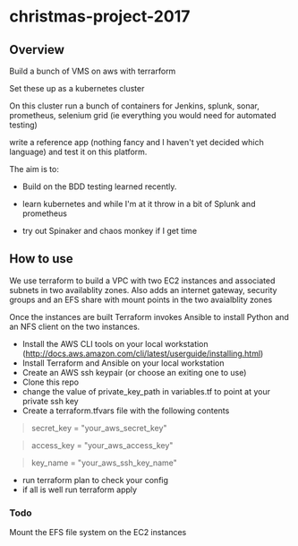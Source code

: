 # christmas-project-2017

## Overview

Build a bunch of VMS on aws with terrarform

Set these up as a kubernetes cluster

On this cluster run a bunch of containers for Jenkins, splunk, sonar, prometheus, selenium grid (ie everything you  would need for automated testing)

write a reference app (nothing fancy and I haven't yet decided which language) and test it on this platform.

The aim is to:
* Build on the BDD testing learned recently.

* learn kubernetes and while I'm at it throw in a bit of Splunk and prometheus

* try out Spinaker and chaos monkey if I get time


## How to use

We use terraform to build a VPC with two EC2 instances and associated subnets in two availablity zones. Also adds an internet gateway, security groups and an EFS share with mount points in the two avaialblity zones

Once the instances are built Terraform invokes Ansible to install Python and an NFS client on the two instances.

- Install the AWS CLI tools on your local workstation (http://docs.aws.amazon.com/cli/latest/userguide/installing.html)
- Install Terraform and Ansible on your local workstation
- Create an AWS ssh keypair (or choose an exiting one to use)
- Clone this repo
- change the value of private_key_path in variables.tf to point at your private ssh key
- Create a terraform.tfvars file with the following contents
> secret_key = "your_aws_secret_key"

> access_key = "your_aws_access_key"

> key_name = "your_aws_ssh_key_name"  
- run terraform plan to check your config
- if all is well run terraform apply

### Todo
Mount the EFS file system on the EC2 instances

